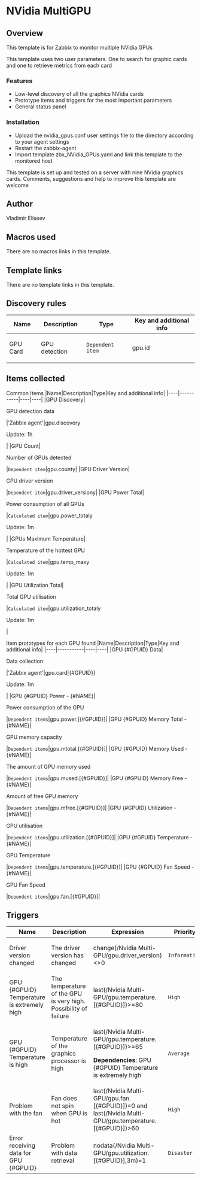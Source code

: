 # NVidia MultiGPU

## Overview

This template is for Zabbix to monitor multiple NVidia GPUs

This template uses two user parameters. One to search for graphic cards and one to retrieve metrics from each card

### Features

* Low-level discovery of all the graphics NVidia cards
* Prototype items and triggers for the most important parameters
* General status panel

### Installation

* Upload the nvidia_gpus.conf user settings file to the directory according to your agent settings
* Restart the zabbix-agent
* Import template zbx_NVidia_GPUs.yaml and link this template to the monitored host

This template is set up and tested on a server with nine NVidia graphics cards. Comments, suggestions and help to improve this template are welcome

## Author

Vladimir Eliseev

## Macros used

There are no macros links in this template.

## Template links

There are no template links in this template.

## Discovery rules

|Name|Description|Type|Key and additional info|
|----|-----------|----|----|
|GPU Card|<p>GPU detection</p>|`Dependent item`|gpu.id|

## Items collected

Common Items
|Name|Description|Type|Key and additional info|
|----|-----------|----|----|
|GPU Discovery|<p>GPU detection data</p>|'Zabbix agent'|gpu.discovery<p>Update: 1h</p>|
|GPU Count|<p>Number of GPUs detected</p>|`Dependent item`|gpu.county|
|GPU Driver Version|<p>GPU driver version</p>|`Dependent item`|gpu.driver_versiony|
|GPU Power Total|<p>Power consumption of all GPUs</p>|`Calculated item`|gpu.power_totaly<p>Update: 1m</p>|
|GPUs Maximum Temperature|<p>Temperature of the hottest GPU</p>|`Calculated item`|gpu.temp_maxy<p>Update: 1m</p>|
|GPU Utilization Total|<p>Total GPU utilisation</p>|`Calculated item`|gpu.utilization_totaly<p>Update: 1m</p>|

Item prototypes for each GPU found
|Name|Description|Type|Key and additional info|
|----|-----------|----|----|
|GPU {#GPUID} Data|<p>Data collection</p>|'Zabbix agent'|gpu.card[{#GPUID}]<p>Update: 1m</p>|
|GPU {#GPUID} Power - {#NAME}|<p>Power consumption of the GPU</p>|`Dependent items`|gpu.power.[{#GPUID}]|
|GPU {#GPUID} Memory Total - {#NAME}|<p>GPU memory capacity</p>|`Dependent items`|gpu.mtotal.[{#GPUID}]|
|GPU {#GPUID} Memory Used - {#NAME}|<p>The amount of GPU memory used</p>|`Dependent items`|gpu.mused.[{#GPUID}]|
|GPU {#GPUID} Memory Free - {#NAME}|<p>Amount of free GPU memory</p>|`Dependent items`|gpu.mfree.[{#GPUID}]|
|GPU {#GPUID} Utilization - {#NAME}|<p>GPU utilisation</p>|`Dependent items`|gpu.utilization.[{#GPUID}]|
|GPU {#GPUID} Temperature - {#NAME}|<p>GPU Temperature</p>|`Dependent items`|gpu.temperature.[{#GPUID}]|
|GPU {#GPUID} Fan Speed - {#NAME}|<p>GPU Fan Speed</p>|`Dependent items`|gpu.fan.[{#GPUID}]|

## Triggers

|Name|Description|Expression|Priority|
|----|-----------|----------|--------|
|Driver version changed|The driver version has changed|<p>change(/Nvidia Multi-GPU/gpu.driver_version)<>0</p>|`Information`|
|GPU {#GPUID} Temperature is extremely high|The temperature of the GPU is very high. Possibility of failure|last(/Nvidia Multi-GPU/gpu.temperature.[{#GPUID}])>=80|`High`|
|GPU {#GPUID} Temperature is high|Temperature of the graphics processor is high|<p>last(/Nvidia Multi-GPU/gpu.temperature.[{#GPUID}])>=65</p><p>**Dependencies**: GPU {#GPUID} Temperature is extremely high</p>|`Average`|
|Problem with the fan|Fan does not spin when GPU is hot|last(/Nvidia Multi-GPU/gpu.fan.[{#GPUID}])=0 and last(/Nvidia Multi-GPU/gpu.temperature.[{#GPUID}])>60|`High`|
|Error receiving data for GPU {#GPUID}|Problem with data retrieval|nodata(/Nvidia Multi-GPU/gpu.utilization.[{#GPUID}],3m)=1|`Disaster`|
